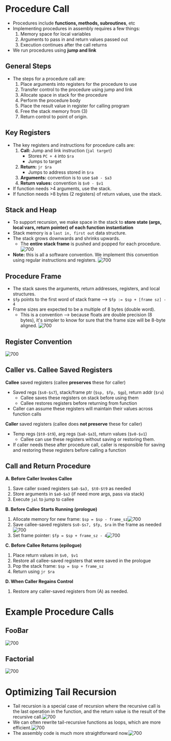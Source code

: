 
# Procedure Call
* Procedures include **functions, methods, subroutines**, etc
* Implementing procedures in assembly requires a few things:
	1. Memory space for local variables
	2. Arguments to pass in and return values passed out
	3. Execution continues after the call returns
* We run procedures using **jump and link**
## General Steps
* The steps for a procedure call are:
	1. Place arguments into registers for the procedure to use
	2. Transfer control to the procedure using jump and link
	3. Allocate space in stack for the procedure
	4. Perform the procedure body
	5. Place the result value in register for calling program
	6. Free the stack memory from (3)
	7. Return control to point of origin.
## Key Registers
* The key registers and instructions for procedure calls are:
	1. **Call:** Jump and link instruction (`jal target`)
		* Stores `PC + 4` into `$ra`
		* Jumps to target
	1. **Return:** `jr $ra`
		* Jumps to address stored in `$ra`
	1. **Arguments:** convention is to use `$a0 - $a3`
	2. **Return values:** convention is `$v0 - $v1`
* If function needs >4 arguments, use the stack.
* If function needs >8 bytes (2 registers) of return values, use the stack.
## Stack and Heap
* To support recursion, we make space in the stack to **store state (args, local vars, return pointer) of each function instantiation**
* Stack memory is a `last in, first out` data structure.
* The stack grows downwards and shrinks upwards.
	* The **entire stack frame** is pushed and popped for each procedure.![700](../../attachments/Pasted%20image%2020250116140457.png)
* **Note:** this is all a software convention. We implement this convention using regular instructions and registers.
![700](../../attachments/Pasted%20image%2020250116140711.png)

## Procedure Frame
* The stack saves the arguments, return addresses, registers, and local structures.
* `$fp` points to the first word of stack frame ⟶ `$fp := $sp + [frame sz] - 4`
* Frame sizes are expected to be a multiple of 8 bytes (double word).
	* This is a convention ⟶ because floats are double precision (8 bytes), it's simpler to know for sure that the frame size will be 8-byte aligned.
![700](../../attachments/Pasted%20image%2020250116141107.png)
## Register Convention
![700](../../attachments/Pasted%20image%2020250116141116.png)
## Caller vs. Callee Saved Registers
**Callee** saved registers (callee **preserves** these for caller)
* Saved regs (`$s0-$s7`), stack/frame ptr (`$sp, $fp, $gp`), return addr (`$ra`)
	* Callee saves these registers on stack before using them
	* Callee restores registers before returning from function
* Caller can assume these registers will maintain their values across function calls

**Caller** saved registers (callee does **not preserve** these for caller)
* Temp regs (`$t0-$t9`), arg regs (`$a0-$a3`), return values (`$v0-$v1`)
	* Callee can use these registers without saving or restoring them.
* If caller needs these after procedure call, caller is responsible for saving and restoring these registers before calling a function

## Call and Return Procedure
**A. Before Caller Invokes Callee**
1. Save caller svaed registers `$a0-$a3, $t0-$t9` as needed
2. Store arguments in `$a0-$a3` (if need more args, pass via stack)
3. Execute `jal` to jump to callee

**B. Before Callee Starts Running (prologue)**
1. Allocate memory for new frame: `$sp = $sp - frame_sz`![700](../../attachments/Pasted%20image%2020250116142850.png)
1. Save callee-saved registers `$s0-$s7, $fp, $ra` in the frame as needed![700](../../attachments/Pasted%20image%2020250116142900.png)
2. Set frame pointer: `$fp = $sp + frame_sz - 4`![700](../../attachments/Pasted%20image%2020250116142907.png)

**C. Before Callee Returns (epilogue)**
1. Place return values in `$v0, $v1`
2. Restore all callee-saved registers that were saved in the prologue
3. Pop the stack frame: `$sp = $sp + frame_sz`
4. Return using `jr $ra`

**D. When Caller Regains Control**
1. Restore any caller-saved registers from (A) as needed.

# Example Procedure Calls
## FooBar
![700](../../attachments/Pasted%20image%2020250116143215.png)
## Factorial
![700](../../attachments/Pasted%20image%2020250116143225.png)
# Optimizing Tail Recursion
* Tail recursion is a special case of recursion where the recursive call is the last operation in the function, and the return value is the result of the recursive call.![700](../../attachments/Pasted%20image%2020250116143704.png)
* We can often rewrite tail-recursive functions as loops, which are more efficient.![700](../../attachments/Pasted%20image%2020250116143711.png)
* The assembly code is much more straightforward now.![700](../../attachments/Pasted%20image%2020250116143738.png)
